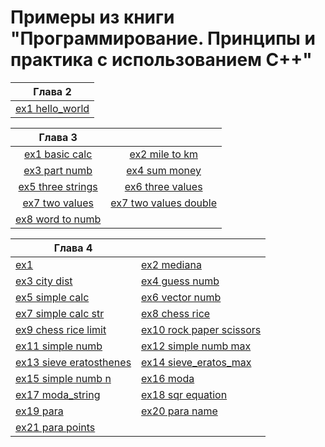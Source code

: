 # Примеры из книги "Программирование. Принципы и практика с использованием С++"

[base_part]:https://github.com/neandrey/stroustrup/tree/main/
[Ch_02]:Ch_02/exercise/
[Ch_03]:Ch_03/exercise/
[Ch_04]:Ch_04/exercise/



| Глава 2                                              |
| ---------------------------------------------------- |
| [ex1 hello_world](Ch_02/hello_world/hello_world.cpp) |


|                               Глава 3                                |                                                                                 |
| :------------------------------------------------------------------: | :-----------------------------------------------------------------------------: |
|     [ex1 basic calc](/Ch_03/exercise/basic_calc/basic_calc.cpp)      |           [ex2 mile to km](/Ch_03/exercise/mile_to_km/mile_to_km.cpp)           |
|       [ex3 part numb](/Ch_03/exercise/part_numb/part_numb.cpp)       |            [ex4 sum money](/Ch_03/exercise/sum_money/sum_money.cpp)             |
| [ex5 three strings](/Ch_03/exercise/three_strings/three_strings.cpp) |        [ex6 three values](/Ch_03/exercise/three_values/three_values.cpp)        |
|     [ex7 two values](/Ch_03/exercise/two_values/two_values.cpp)      | [ex7 two values double](/Ch_03/exercise/two_values_double/std_lib_facilities.h) |
|  [ex8 word to numb](/Ch_03/exercise/word_to_numb/word_to_numb.cpp)   |


| Глава 4                                                      |                                                                      |
| ------------------------------------------------------------ | -------------------------------------------------------------------- |
| [ex1]([base_part][Ch_04]1_exercise)                          | [ex2 mediana]([base_part][Ch_04]2_mediana)                           |
| [ex3 city dist]([base_part][Ch_04]3_city_dist)               | [ex4 guess numb]([base_part][Ch_04]4_guess_numb)                     |
| [ex5 simple calc]([base_part][Ch_04]5_simple_calc)           | [ex6 vector numb]([base_part][Ch_04]6_vector_numb)                   |
| [ex7 simple calc str]([base_part][Ch_04]7_simple_calc_str)   | [ex8 chess rice]([base_part][Ch_04]8_chess_rice)                     |
| [ex9 chess rice limit]([base_part][Ch_04]9_chess_rice_limit) | [ex10 rock paper scissors]([base_part][Ch_04]10_rock_paper_scissors) |
| [ex11 simple numb]([base_part][Ch_04]11_simple_numb)         | [ex12 simple numb max]([base_part][Ch_04]12_simple_numb_max)         |
| [ex13 sieve eratosthenes]([base_part][Ch_04]13_sieve_eratos) | [ex14 sieve_eratos_max]([base_part][Ch_04]14_sieve_eratos_max)       |
| [ex15 simple numb n]([base_part][Ch_04]15_simple_numb_n)     | [ex16 moda]([base_part][Ch_04]16_moda)                               |
| [ex17 moda_string]([base_part][Ch_04]17_moda_string)         | [ex18 sqr equation]([base_part][Ch_04]18_sqr_equation)               |
| [ex19 para]([base_part][Ch_04]19_para)                       | [ex20 para name]([base_part][Ch_04]20_para_name)                     |
| [ex21 para points]([base_part][Ch_04]21_para_point)          |
